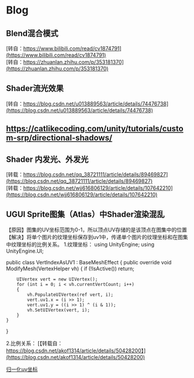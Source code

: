 # Blog
## Blend混合模式
[转自：https://www.bilibili.com/read/cv1874791](https://www.bilibili.com/read/cv1874791)  
[转自：https://zhuanlan.zhihu.com/p/353181370](https://zhuanlan.zhihu.com/p/353181370)
## Shader流光效果
[转自：https://blog.csdn.net/u013889563/article/details/74476738](https://blog.csdn.net/u013889563/article/details/74476738)


## https://catlikecoding.com/unity/tutorials/custom-srp/directional-shadows/  

## Shader 内发光、外发光
[转载：https://blog.csdn.net/qq_38721111/article/details/89469827](https://blog.csdn.net/qq_38721111/article/details/89469827)  
[转载：https://blog.csdn.net/wjj616806129/article/details/107642210](https://blog.csdn.net/wjj616806129/article/details/107642210)

## UGUI Sprite图集（Atlas）中Shader渲染混乱
【原因】图集的UV坐标范围为0-1，所以顶点UV存储的是该顶点在图集中的位置
【解决】将单个图片的纹理坐标保存到uv1中，传递单个图片的纹理坐标和在图集中纹理坐标的比例关系。
1.纹理坐标：
using UnityEngine;
using UnityEngine.UI;

public class VertIndexAsUV1 : BaseMeshEffect
{
    public override void ModifyMesh(VertexHelper vh)
    {
        if (!IsActive())
            return;

        UIVertex vert = new UIVertex();
        for (int i = 0; i < vh.currentVertCount; i++)
        {
            vh.PopulateUIVertex(ref vert, i);
            vert.uv1.x = (i >> 1);
            vert.uv1.y = ((i >> 1) ^ (i & 1));
            vh.SetUIVertex(vert, i);
        }
    }
}

2.比例关系：
[【转载自：https://blog.csdn.net/akof1314/article/details/50428200】](https://blog.csdn.net/akof1314/article/details/50428200)

[归一化uv坐标](https://blog.csdn.net/yinfourever/article/details/116452618)
